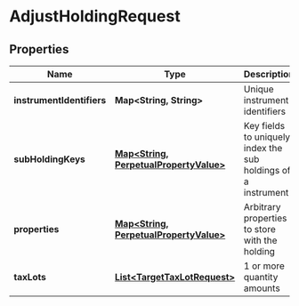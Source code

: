 
# AdjustHoldingRequest

## Properties
Name | Type | Description | Notes
------------ | ------------- | ------------- | -------------
**instrumentIdentifiers** | **Map&lt;String, String&gt;** | Unique instrument identifiers | 
**subHoldingKeys** | [**Map&lt;String, PerpetualPropertyValue&gt;**](PerpetualPropertyValue.md) | Key fields to uniquely index the sub holdings of a instrument |  [optional]
**properties** | [**Map&lt;String, PerpetualPropertyValue&gt;**](PerpetualPropertyValue.md) | Arbitrary properties to store with the holding |  [optional]
**taxLots** | [**List&lt;TargetTaxLotRequest&gt;**](TargetTaxLotRequest.md) | 1 or more quantity amounts | 



